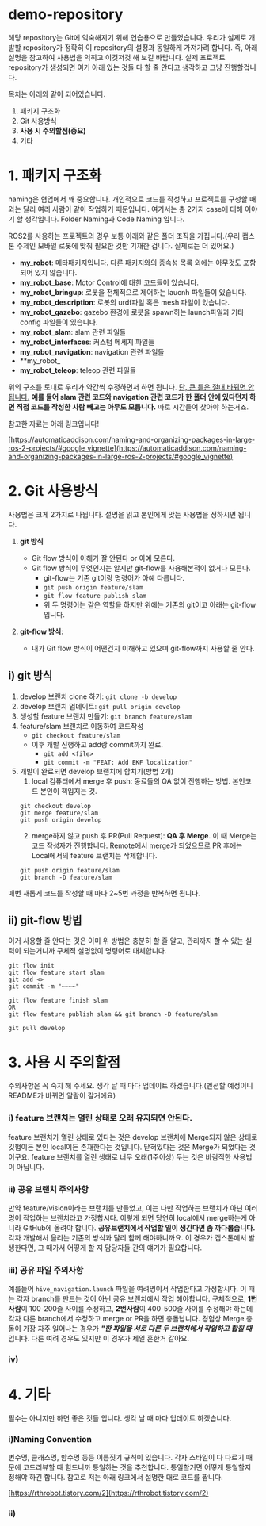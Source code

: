 # demo-repository
해당 repository는 Git에 익숙해지기 위해 연습용으로 만들었습니다. 우리가 실제로 개발할 repository가 정확히 이 repository의 설정과 동일하게 가져가려 합니다. 즉, 아래 설명을 참고하여 사용법을 익히고 이것저것 해 보길 바랍니다. 실제 프로젝트 repository가 생성되면 여기 아래 있는 것들 다 할 줄 안다고 생각하고 그냥 진행할겁니다.

목차는 아래와 같이 되어있습니다.
1. 패키지 구조화
2. Git 사용방식
3. **사용 시 주의할점(중요)**
4. 기타

# 1. 패키지 구조화
naming은 협업에서 꽤 중요합니다. 개인적으로 코드를 작성하고 프로젝트를 구성할 때와는 달리 여러 사람이 같이 작업하기 때문입니다. 여기서는 총 2가지 case에 대해 이야기 할 생각입니다. Folder Naming과 Code Naming 입니다.

ROS2를 사용하는 프로젝트의 경우 보통 아래와 같은 폴더 조직을 가집니다.(우리 캡스톤 주제인 모바일 로봇에 맞춰 필요한 것만 기재한 겁니다. 실제로는 더 있어요.)
- **my_robot**: 메타패키지입니다. 다른 패키지와의 종속성 목록 외에는 아무것도 포함되어 있지 않습니다.
- **my_robot_base**: Motor Control에 대한 코드들이 있습니다.
- **my_robot_bringup**: 로봇을 전체적으로 제어하는 laucnh 파일들이 있습니다.
- **my_robot_description**: 로봇의 urdf파일 혹은 mesh 파일이 있습니다.
- **my_robot_gazebo**: gazebo 환경에 로봇을 spawn하는 launch파일과 기타 config 파일들이 있습니다.
- **my_robot_slam**: slam 관련 파일들
- **my_robot_interfaces**: 커스텀 메세지 파일들
- **my_robot_navigation**: navigation 관련 파일들
- **my_robot_
- **my_robot_teleop**: teleop 관련 파일들

위의 구조를 토대로 우리가 약간씩 수정하면서 하면 됩니다. <U>단, 큰 틀은 절대 바뀌면 안됩니다.</U> **예를 들어 slam 관련 코드와 navigation 관련 코드가 한 폴더 안에 있다던지 하면 직접 코드를 작성한 사람 빼고는 아무도 모릅니다.** 따로 시간들여 찾아야 하는거죠.

참고한 자료는 아래 링크입니다!

[https://automaticaddison.com/naming-and-organizing-packages-in-large-ros-2-projects/#google_vignette](https://automaticaddison.com/naming-and-organizing-packages-in-large-ros-2-projects/#google_vignette)

# 2. Git 사용방식
사용법은 크게 2가지로 나뉩니다. 설명을 읽고 본인에게 맞는 사용법을 정하시면 됩니다.
1. **git 방식**
   - Git flow 방식이 이해가 잘 안된다 or 아예 모른다.
   - Git flow 방식이 무엇인지는 알지만 git-flow를 사용해본적이 없거나 모른다.
     - git-flow는 기존 git이랑 명령어가 아예 다릅니다.
     - ```git push origin feature/slam```
     - ```git flow feature publish slam```
     - 위 두 명령어는 같은 역할을 하지만 위에는 기존의 git이고 아래는 git-flow입니다.

2. **git-flow 방식**:
   - 내가 Git flow 방식이 어떤건지 이해하고 있으며 git-flow까지 사용할 줄 안다.

## i) git 방식
1. develop 브랜치 clone 하기: ```git clone -b develop ```
2. develop 브랜치 업데이트: ```git pull origin develop```
3. 생성할 feature 브랜치 만들기: ```git branch feature/slam```
4. feature/slam 브랜치로 이동하여 코드작성
   - ```git checkout feature/slam```
   - 이후 개발 진행하고 add랑 commit까지 완료.
     - ```git add <file>```
      - ```git commit -m "FEAT: Add EKF localization"```
5. 개발이 완료되면 develop 브랜치에 합치기(방법 2개)
   1. local 컴퓨터에서 merge 후 push: 동료들의 QA 없이 진행하는 방법. 본인코드 본인이 책임지는 것.
   ```git
   git checkout develop
   git merge feature/slam
   git push origin develop
   ```
   2. merge하지 않고 push 후 PR(Pull Request): **QA 후 Merge**. 이 때 Merge는 코드 작성자가 진행합니다. Remote에서 merge가 되었으므로 PR 후에는 Local에서의 feature 브랜치는 삭제합니다.
   ```git
   git push origin feature/slam
   git branch -D feature/slam
   ```
매번 새롭게 코드를 작성할 때 마다 2~5번 과정을 반복하면 됩니다.

## ii) git-flow 방법
이거 사용할 줄 안다는 것은 이미 위 방법은 충분히 할 줄 알고, 관리까지 할 수 있는 실력이 되는거니까 구체적 설명없이 명령어로 대체합니다.
```git
git flow init
git flow feature start slam
git add <>
git commit -m "~~~~"

git flow feature finish slam
OR
git flow feature publish slam && git branch -D feature/slam

git pull develop
```

# 3. 사용 시 주의할점

주의사항은 꼭 숙지 해 주세요. 생각 날 때 마다 업데이트 하겠습니다.(멘션할 예정이니 README가 바뀌면 알람이 갈거에요)

### i) feature 브랜치는 열린 상태로 오래 유지되면 안된다.
feature 브랜치가 열린 상태로 있다는 것은 develop 브랜치에 Merge되지 않은 상태로 깃헙이든 본인 local이든 존재한다는 것입니다. 닫혀있다는 것은 Merge가 되었다는 것이구요. feature 브랜치를 열린 생태로 너무 오래(1주이상) 두는 것은 바람직한 사용법이 아닙니다.

### ii) 공유 브랜치 주의사항
만약 feature/vision이라는 브랜치를 만들었고, 이는 나만 작업하는 브랜치가 아닌 여러명이 작업하는 브랜치라고 가정합시다. 이렇게 되면 당연히 local에서 merge하는게 아니라 GitHub에 올려야 합니다. **공유브랜치에서 작업할 일이 생긴다면 좀 까다롭습니다.** 각자 개발해서 올리는 기존의 방식과 달리 함께 해야하니까요. 이 경우가 캡스톤에서 발생한다면, 그 때가서 어떻게 할 지 담당자들 간의 얘기가 필요합니다.

### iii) 공유 파일 주의사항
예를들어 ```hive_navigation.launch``` 파일을 여려명이서 작업한다고 가정합시다. 이 때는 각자 branch를 만드는 것이 아닌 공유 브랜치에서 작업 해야합니다. 구체적으로, **1번사람**이 100-200줄 사이를 수정하고, **2번사람**이 400-500줄 사이를 수정해야 하는데 각자 다른 branch에서 수정하고 merge or PR을 하면 충돌납니다. 경험상 Merge 충돌이 가장 자주 일어나는 경우가 ***"한 파일을 서로 다른 두 브랜치에서 작업하고 합칠 때*** 입니다. 다른 여려 경우도 있지만 이 경우가 제일 흔한거 같아요.

### iv)

# 4. 기타
필수는 아니지만 하면 좋은 것들 입니다. 생각 날 때 마다 업데이트 하겠습니다.

### i)Naming Convention
변수명, 클래스명, 함수명 등등 이름짓기 규칙이 있습니다. 각자 스타일이 다 다르기 때문에 코드리뷰할 때 힘드니까 통일하는 것을 추천합니다. 통일할거면 어떻게 통일할지 정해야 하긴 합니다. 참고로 저는 아래 링크에서 설명한 대로 코드를 짭니다.

[https://rthrobot.tistory.com/2](https://rthrobot.tistory.com/2)

### ii)
